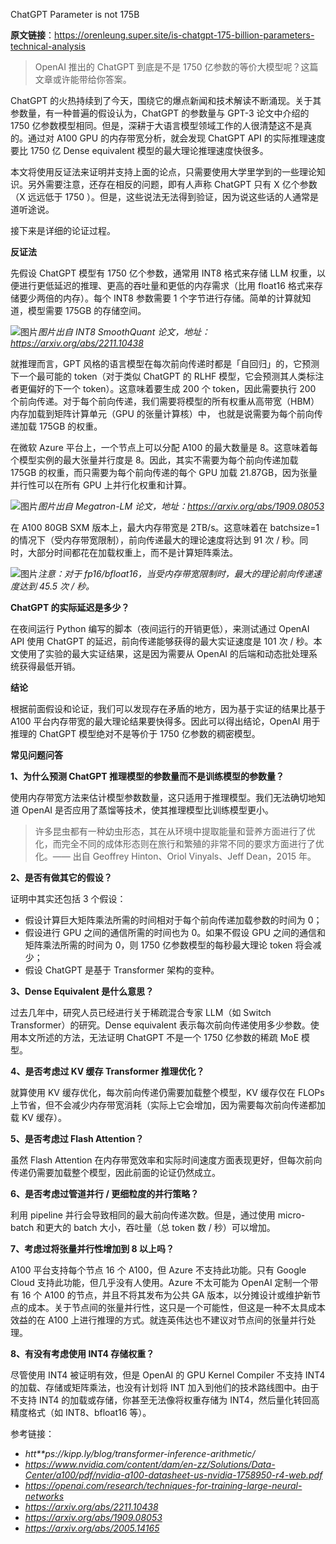 ChatGPT Parameter is not 175B

**原文链接**：https://orenleung.super.site/is-chatgpt-175-billion-parameters-technical-analysis

> OpenAI 推出的 ChatGPT 到底是不是 1750 亿参数的等价大模型呢？这篇文章或许能带给你答案。

ChatGPT 的火热持续到了今天，围绕它的爆点新闻和技术解读不断涌现。关于其参数量，有一种普遍的假设认为，ChatGPT 的参数量与 GPT-3 论文中介绍的 1750 亿参数模型相同。但是，深耕于大语言模型领域工作的人很清楚这不是真的。通过对 A100 GPU 的内存带宽分析，就会发现 ChatGPT API 的实际推理速度要比 1750 亿 Dense equivalent 模型的最大理论推理速度快很多。

本文将使用反证法来证明并支持上面的论点，只需要使用大学里学到的一些理论知识。另外需要注意，还存在相反的问题，即有人声称 ChatGPT 只有 X 亿个参数（X 远远低于 1750 ）。但是，这些说法无法得到验证，因为说这些话的人通常是道听途说。

接下来是详细的论证过程。

**反证法**

先假设 ChatGPT 模型有 1750 亿个参数，通常用 INT8 格式来存储 LLM 权重，以便进行更低延迟的推理、更高的吞吐量和更低的内存需求（比用 float16 格式来存储要少两倍的内存）。每个 INT8 参数需要 1 个字节进行存储。简单的计算就知道，模型需要 175GB 的存储空间。

![图片](https://mmbiz.qpic.cn/mmbiz_png/KmXPKA19gW9LmGUsXS5PpHNje4sW1GibSzP1xzMNGP4s3tL0gqLcB6XKS5TqZVPf1mX99jZsth5znbgQHPzcjMQ/640?wx_fmt=png&wxfrom=5&wx_lazy=1&wx_co=1)*图片出自 INT8 SmoothQuant 论文，地址：https://arxiv.org/abs/2211.10438*

就推理而言，GPT 风格的语言模型在每次前向传递时都是「自回归」的，它预测下一个最可能的 token（对于类似 ChatGPT 的 RLHF 模型，它会预测其人类标注者更偏好的下一个 token）。这意味着要生成 200 个 token，因此需要执行 200 个前向传递。对于每个前向传递，我们需要将模型的所有权重从高带宽（HBM）内存加载到矩阵计算单元（GPU 的张量计算核）中， 也就是说需要为每个前向传递加载 175GB 的权重。

在微软 Azure 平台上，一个节点上可以分配 A100 的最大数量是 8。这意味着每个模型实例的最大张量并行度是 8。因此，其实不需要为每个前向传递加载 175GB 的权重，而只需要为每个前向传递的每个 GPU 加载 21.87GB，因为张量并行性可以在所有 GPU 上并行化权重和计算。

![图片](https://mmbiz.qpic.cn/mmbiz_jpg/KmXPKA19gW9LmGUsXS5PpHNje4sW1GibSvQEPwLFzsEibhvzo1l7Xdoicib61srQ4mibbVnstp8sic382uE1RdX3K2zw/640?wx_fmt=jpeg&wxfrom=5&wx_lazy=1&wx_co=1)*图片出自 Megatron-LM 论文，地址：https://arxiv.org/abs/1909.08053*

在 A100 80GB SXM 版本上，最大内存带宽是 2TB/s。这意味着在 batchsize=1 的情况下（受内存带宽限制），前向传递最大的理论速度将达到 91 次 / 秒。同时，大部分时间都花在加载权重上，而不是计算矩阵乘法。

![图片](https://mmbiz.qpic.cn/mmbiz_png/KmXPKA19gW9LmGUsXS5PpHNje4sW1GibSam25d4yRelWseK3htiba2HYzgaia6Dch3RZKdUAunFecLTCRib89dJ1uw/640?wx_fmt=png&wxfrom=5&wx_lazy=1&wx_co=1)*注意：对于 fp16/bfloat16，当受内存带宽限制时，最大的理论前向传递速度达到 45.5 次 / 秒。*

**ChatGPT 的实际延迟是多少？**

在夜间运行 Python 编写的脚本（夜间运行的开销更低），来测试通过 OpenAI API 使用 ChatGPT 的延迟，前向传递能够获得的最大实证速度是 101 次 / 秒。本文使用了实验的最大实证结果，这是因为需要从 OpenAI 的后端和动态批处理系统获得最低开销。

**结论**

根据前面假设和论证，我们可以发现存在矛盾的地方，因为基于实证的结果比基于 A100 平台内存带宽的最大理论结果要快得多。因此可以得出结论，OpenAI 用于推理的 ChatGPT 模型绝对不是等价于 1750 亿参数的稠密模型。

**常见问题问答**

**1、为什么预测 ChatGPT 推理模型的参数量而不是训练模型的参数量？**

使用内存带宽方法来估计模型参数数量，这只适用于推理模型。我们无法确切地知道 OpenAI 是否应用了蒸馏等技术，使其推理模型比训练模型更小。

> 许多昆虫都有一种幼虫形态，其在从环境中提取能量和营养方面进行了优化，而完全不同的成体形态则在旅行和繁殖的非常不同的要求方面进行了优化。—— 出自 Geoffrey Hinton、Oriol Vinyals、Jeff Dean，2015 年。

**2、是否有做其它的假设？**

证明中其实还包括 3 个假设：

- 假设计算巨大矩阵乘法所需的时间相对于每个前向传递加载参数的时间为 0；
- 假设进行 GPU 之间的通信所需的时间也为 0。如果不假设 GPU 之间的通信和矩阵乘法所需的时间为 0，则 1750 亿参数模型的每秒最大理论 token 将会减少；
- 假设 ChatGPT 是基于 Transformer 架构的变种。

**3、Dense Equivalent 是什么意思？**

过去几年中，研究人员已经进行关于稀疏混合专家 LLM（如 Switch Transformer）的研究。Dense equivalent 表示每次前向传递使用多少参数。使用本文所述的方法，无法证明 ChatGPT 不是一个 1750 亿参数的稀疏 MoE 模型。

**4、是否考虑过 KV 缓存 Transformer 推理优化？**

就算使用 KV 缓存优化，每次前向传递仍需要加载整个模型，KV 缓存仅在 FLOPs 上节省，但不会减少内存带宽消耗（实际上它会增加，因为需要每次前向传递都加载 KV 缓存）。

**5、是否考虑过 Flash Attention？**

虽然 Flash Attention 在内存带宽效率和实际时间速度方面表现更好，但每次前向传递仍需要加载整个模型，因此前面的论证仍然成立。

**6、是否考虑过管道并行 / 更细粒度的并行策略？**

利用 pipeline 并行会导致相同的最大前向传递次数。但是，通过使用 micro-batch 和更大的 batch 大小，吞吐量（总 token 数 / 秒）可以增加。

**7、考虑过将张量并行性增加到 8 以上吗？**

A100 平台支持每个节点 16 个 A100，但 Azure 不支持此功能。只有 Google Cloud 支持此功能，但几乎没有人使用。Azure 不太可能为 OpenAI 定制一个带有 16 个 A100 的节点，并且不将其发布为公共 GA 版本，以分摊设计或维护新节点的成本。关于节点间的张量并行性，这只是一个可能性，但这是一种不太具成本效益的在 A100 上进行推理的方式。就连英伟达也不建议对节点间的张量并行处理。

**8、有没有考虑使用 INT4 存储权重？**

尽管使用 INT4 被证明有效，但是 OpenAI 的 GPU Kernel Compiler 不支持 INT4 的加载、存储或矩阵乘法，也没有计划将 INT 加入到他们的技术路线图中。由于不支持 INT4 的加载或存储，你甚至无法像将权重存储为 INT4，然后量化转回高精度格式（如 INT8、bfloat16 等）。

参考链接：

- *htt**ps://kipp.ly/blog/transformer-inference-arithmetic/*
- *https://www.nvidia.com/content/dam/en-zz/Solutions/Data-Center/a100/pdf/nvidia-a100-datasheet-us-nvidia-1758950-r4-web.pdf*
- *https://openai.com/research/techniques-for-training-large-neural-networks*
- *https://arxiv.org/abs/2211.10438*
- *https://arxiv.org/abs/1909.08053*
- *https://arxiv.org/abs/2005.14165*